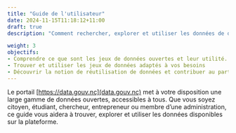 ```yaml
---
title: "Guide de l'utilisateur"
date: 2024-11-15T11:18:12+11:00
draft: true
description: "Comment rechercher, explorer et utiliser les données de data.gouv.nc: un guide pas à pas pour tirer le meilleur parti du portail."

weight: 3
objectifs:
- Comprendre ce que sont les jeux de données ouvertes et leur utilité.
- Trouver et utiliser les jeux de données adaptés à vos besoins
- Découvrir la notion de réutilisation de données et contribuer au partage de vos réalisations
---
```


Le portail [https://data.gouv.nc](data.gouv.nc) met à votre disposition une large gamme de données ouvertes, accessibles à tous. Que vous soyez citoyen, étudiant, chercheur, entrepreneur ou membre d’une administration, ce guide vous aidera à trouver, explorer et utiliser les données disponibles sur la plateforme.